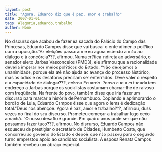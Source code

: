 ```yaml
---
layout: post
title: "Agora, Eduardo diz que é paz, amor e trabalho"
date: 2007-01-01
tags: Alegoria,eduardo,trabalho
author: None
---
```

No discurso que acabou de fazer na sacada do Palácio do Campo das Princesas, Eduardo Campos disse que vai buscar o entendimento pol?tico com a oposição.“As eleições passaram e eu agora estendo a mão ao diálogo e à concórdia???, afirmou.
Numa cr?tica indireta ao adversário, o senador eleito&nbsp;Jarbas Vasconcelos (PMDB), ele afirmou que a racionalidade deveria imperar nos meios pol?ticos do Estado. 
“Não desejamos a unanimidade, porque ela até não ajuda ao avanço do processo histórico, mas os ódios e os desaforos precisam ser enterrados. Deve valer o respeito e a capacidade de dialogar???, cobrou Eduardo.
Penso que a cutucada tem endereço a Jarbas porque os socialistas costumam chamar-lhe de raivoso com freqüência.
Na frente do povo, também disse que iria fazer um discurso para marcar a história de Pernambuco.
Copiando e aprimorando o bordão de Lula, Eduardo Campos disse que agora o lema é dedicação total.“Deus nos abençoe. Agora é paz, amor e trabalho???, afirmou, duas vezes no final do seu discurso.
Prometeu começar a trabalhar logo cedo amanhã. “O nosso desafio é grande. Em quatro anos pode ser que não possamos fazer tudo???, afirmou.
No discurso, Eduardo Campos não esqueceu de prestigiar o secretário de Cidades, Humberto Costa, que concorreu ao governo do Estado e depois que não passou para o segundo turno emprestou apoio ao candidato socialista.
A esposa Renata Campos também recebeu um abraço especial. 